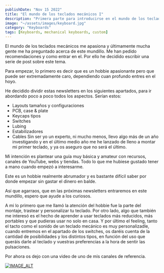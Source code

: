 ```yaml
---
publishDate: "Nov 15 2022"
title: "El mundo de los teclados mecánicos I"
description: "Primera parte para introducirse en el mundo de los teclados mecánicos"
image: "~/assets/images/keyboard.jpg"
category: "Keyboards"
tags: [Keyboards, mechanical keyboards, custom]
---
```



El mundo de los teclados mecánicos me apasiona y últimamente mucha gente me ha preguntado acerca de este mundillo. Me han pedido recomendaciones y como entrar en el. Por ello he decidido escribir una serie de post sobre este tema.

Para empezar, lo primero es decir que es un hobbie apasionante pero que puede ser extremadamente caro, dependiendo cuan profundo entres en el hoyo.

He decidido dividir estas newsletters en los siguientes apartados, para ir abordando poco a poco todos los aspectos. Serían estos:

- Layouts tamaños y configuraciones
- PCB, case & plate
- Keycaps tipos
- Switches
- Lubing
- Estabilizadores
- Cables
Sin ser yo un experto, ni mucho menos, llevo algo más de un año investigando y en el último medio año me he lanzado de lleno a montar mi primer teclado, y ya os aseguro que no será el último.

Mi intención es plantear una guía muy básica y amateur con recursos, canales de YouTube, webs y tiendas. Todo lo que me hubiese gustado tener a mano cuando empezó a interesarme.

Este es un hobbie realmente abrumador y es bastante difícil saber por donde empezar sin gastar el dinero en balde.

Así que agarraos, que en las próximas newsletters entraremos en este mundillo, espero que ayude a los curiosos.

A mi lo primero que me llamó la atención del hobbie fue la parte del montaje, trastear y personalizar tu teclado. Por otro lado, algo que también me interesó es el hecho de aprender a usar teclados más reducidos, más portables y que pudieras usar no solo en casa. Y por último el feeling, tanto el tacto como el sonido de un teclado mecánico es muy personalizadle, cuando entremos en el apartado de los switches, os daréis cuenta de la cantidad de posibilidades y los distintos tipos, en función del uso que queráis darle al teclado y vuestras preferencias a la hora de sentir las pulsaciones.

Por ahora os dejo con una video de uno de mis canales de referencia.

[![IMAGE_ALT](https://img.youtube.com/vi/6Wym49aXxzM/maxresdefault.jpg)](https://youtu.be/6Wym49aXxzM)
